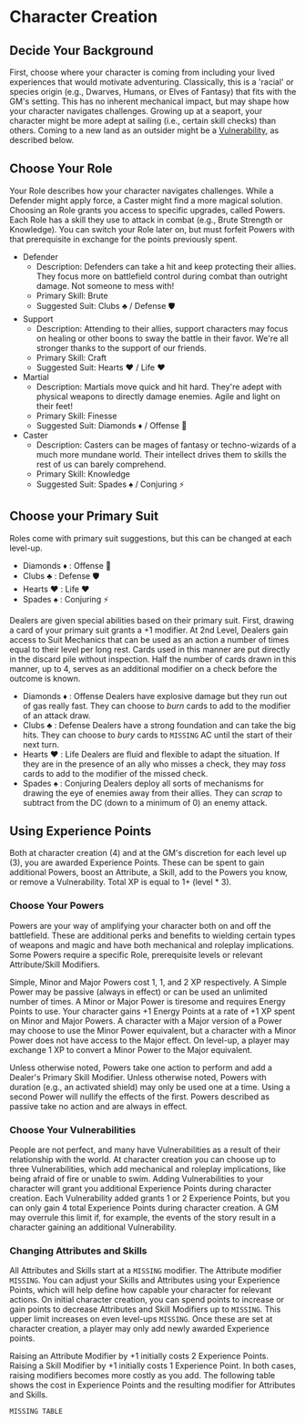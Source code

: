 # Character Creation

## Decide Your Background

First, choose where your character is coming from including your lived experiences that
would motivate adventuring. Classically, this is a 'racial' or species origin
(e.g., Dwarves, Humans, or Elves of Fantasy) that fits with the GM's setting. 
This has no inherent mechanical impact, but may shape how your character
navigates challenges. Growing up at a seaport, your character might be more
adept at sailing (i.e., certain skill checks) than others. Coming to a new land as an
outsider might be a [Vulnerability](#Choose-Your-Vulnerabilities), as described below.

## Choose Your Role

Your Role describes how your character navigates challenges. While a Defender might
apply force, a Caster might find a more magical solution. Choosing an Role grants you
access to specific upgrades, called Powers. Each Role has a skill they use to attack in
combat (e.g., Brute Strength or Knowledge). You can switch your Role later on, but must
forfeit Powers with that prerequisite in exchange for the points previously spent.

- Defender
  - Description: Defenders can take a hit and keep protecting their allies. They focus
  more on battlefield control during combat than outright damage. Not someone to mess
  with!
  - Primary Skill: Brute
  - Suggested Suit: Clubs ♣️ / Defense 🛡
- Support
   - Description: Attending to their allies, support characters may focus on healing or
   other boons to sway the battle in their favor. We're all stronger thanks to the
   support of our friends.
   - Primary Skill: Craft
   - Suggested Suit: Hearts ♥️ / Life ❤️‍
- Martial
   - Description: Martials move quick and hit hard. They're adept with physical weapons
   to directly damage enemies. Agile and light on their feet!
   - Primary Skill: Finesse
   - Suggested Suit: Diamonds ♦️ / Offense 🤛
- Caster
   - Description: Casters can be mages of fantasy or techno-wizards of a much more
   mundane world. Their intellect drives them to skills the rest of us can barely
   comprehend.
   - Primary Skill: Knowledge
   - Suggested Suit: Spades ♠️ / Conjuring ⚡️

## Choose your Primary Suit

Roles come with primary suit suggestions, but this can be changed at each level-up.

- Diamonds ♦️ : Offense    🤛
- Clubs    ♣️ : Defense    🛡
- Hearts   ♥️ : Life       ❤️‍
- Spades   ♠️ : Conjuring  ⚡️

Dealers are given special abilities based on their primary suit. First, drawing a card
of your primary suit grants a +1 
modifier. At 2nd Level, Dealers gain access to Suit Mechanics that can be used as an 
action a number of
times equal to their level per long rest. Cards used in this manner are put directly in
the discard pile without inspection. Half the number of cards drawn in this manner, up
to 4, serves as an additional modifier on a check before the outcome is known.

- Diamonds ♦️ : Offense Dealers have explosive damage but they run out of gas really
fast. They can choose to *burn* cards to add to the modifier of an attack draw.
- Clubs    ♣️ : Defense Dealers have a strong foundation and can take the big hits. They
can choose to *bury* cards to `MISSING` AC until the start of their next
turn.
- Hearts   ♥️ : Life Dealers are fluid and flexible to adapt the situation. If they are
in the presence of an ally who misses a check, they may *toss* cards to add to the 
modifier of the missed check.
- Spades   ♠️ : Conjuring Dealers deploy all sorts of mechanisms for drawing the eye of
enemies away from their allies. They can *scrap* to subtract from the DC (down to a 
minimum of 0) an enemy attack.

## Using Experience Points

Both at character creation (4) and at the GM's discretion for each level up (3), you are
awarded Experience Points. These can be spent to gain additional Powers, boost an
Attribute, a Skill, add to the Powers you know, or remove a Vulnerability. Total XP is
equal to 1+ (level * 3).

### Choose Your Powers

Powers are your way of amplifying your character both on and off the battlefield. These
are additional perks and benefits to wielding certain types of weapons and magic and
have both mechanical and roleplay implications. Some Powers require a specific Role,
prerequisite levels or relevant Attribute/Skill Modifiers.

Simple, Minor and Major Powers cost 1, 1, and 2 XP respectively. A Simple Power may be
passive (always in effect) or can be used an unlimited number of times. A Minor or
Major Power is tiresome and requires Energy Points to use. Your character gains +1
Energy Points at a rate of +1 XP spent on Minor and Major Powers. A character with a
Major version of a Power may choose to use the Minor Power equivalent, but a character
with a Minor Power does not have access to the Major effect. On level-up, a player may
exchange 1 XP to convert a Minor Power to the Major equivalent.

Unless otherwise noted, Powers take one action to perform and add a Dealer's Primary
Skill Modifier. Unless otherwise noted, Powers with duration (e.g., an activated
shield) may only be used one at a time. Using a second Power will nullify the effects
of the first. Powers described as passive take no action and are always in effect.

### Choose Your Vulnerabilities

People are not perfect, and many have Vulnerabilities as a result of their relationship
with the world. At character creation you can choose up to three Vulnerabilities, which
add mechanical and roleplay implications, like being afraid of fire or unable to swim.
Adding Vulnerabilities to your character will grant you additional Experience Points
during character creation. Each Vulnerability added grants 1 or 2 Experience Points,
but you can only gain 4 total Experience Points during character creation. A GM may
overrule this limit if, for example, the events of the story result in a character
gaining an additional Vulnerability.

### Changing Attributes and Skills

All Attributes and Skills start at a `MISSING` modifier. The Attribute modifier `MISSING`.
You can adjust your Skills and Attributes using your Experience
Points, which will help define how capable your character for relevant actions. On
initial character creation, you can spend points to increase or gain points to decrease
Attributes and Skill Modifiers up to `MISSING`. This upper limit increases
on even level-ups `MISSING`. Once these are set at character creation, a
player may only add newly awarded Experience points.

Raising an Attribute Modifier by +1 initially costs 2 Experience Points. Raising a Skill
Modifier by +1 initially costs 1 Experience Point. In both cases, raising modifiers
becomes more costly as you add. The following table shows the cost in Experience Points
and the resulting modifier for Attributes and Skills.

`MISSING TABLE`
